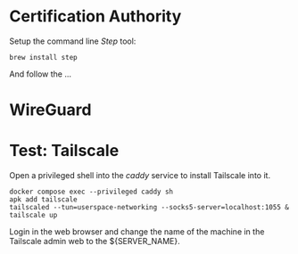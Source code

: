 # Certification Authority
Setup the command line _Step_ tool:
```
brew install step
```
And follow the ...
# WireGuard
# Test: Tailscale
Open a privileged shell into the _caddy_ service to install Tailscale into it.
```
docker compose exec --privileged caddy sh
apk add tailscale
tailscaled --tun=userspace-networking --socks5-server=localhost:1055 &
tailscale up
```
Login in the web browser and change the name of the machine in the Tailscale admin web to the ${SERVER_NAME}.
